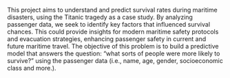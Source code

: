 This project aims to understand and predict survival rates during maritime disasters, using the
Titanic tragedy as a case study. By analyzing passenger data, we seek to identify key factors that
influenced survival chances. This could provide insights for modern maritime safety protocols and
evacuation strategies, enhancing passenger safety in current and future maritime travel. The
objective of this problem is to build a predictive model that answers the question: “what sorts of
people were more likely to survive?” using the passenger data (i.e., name, age, gender, socioeconomic
class and more.).
